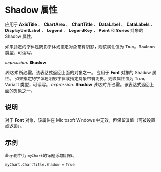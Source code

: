 
# Shadow 属性

应用于  **AxisTitle** 、 **ChartArea** 、 **ChartTitle** 、 **DataLabel** 、 **DataLabels** 、 **DisplayUnitLabel** 、 **Legend** 、 **LegendKey** 、 **Point** 和 **Series** 对象的 Shadow 属性。

如果指定的字体是阴影字体或指定对象带有阴影，则该属性值为 True。Boolean 类型，可读写。

 _expression_. **Shadow**

 _表达式_ 所必需。该表达式返回上面的对象之一。
应用于  **Font** 对象的 Shadow 属性。
如果指定的字体是阴影字体或指定对象带有阴影，则该属性值为 True。Variant 类型，可读写。
 _expression_. **Shadow**
 _表达式_ 所必需。该表达式返回上面的对象之一。

## 说明

对于  **Font** 对象，该属性在 Microsoft Windows 中无效，但保留其值（可被设置或返回）。


## 示例

此示例中为 `myChart`的标题添加阴影。


```
myChart.ChartTitle.Shadow = True
```


